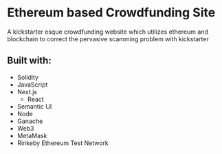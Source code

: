 # Ethereum based Crowdfunding Site
A kickstarter esque crowdfunding website which utilizes ethereum and blockchain to correct the pervasive scamming problem with kickstarter

## Built with:
* Solidity
* JavaScript
* Next.js
    * React
* Semantic UI
* Node
* Ganache
* Web3
* MetaMask
* Rinkeby Ethereum Test Network
